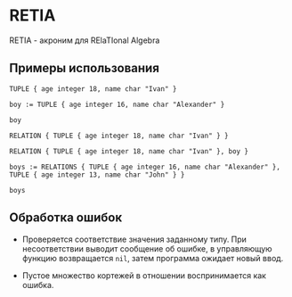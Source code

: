 # RETIA
RETIA - акроним для RElaTIonal Algebra

## Примеры использования

`TUPLE { age integer 18, name char "Ivan" }`

`boy := TUPLE { age integer 16, name char "Alexander" }`

`boy`

`RELATION { TUPLE { age integer 18, name char "Ivan" } }`

`RELATION { TUPLE { age integer 18, name char "Ivan" }, boy }`

`boys := RELATIONS { TUPLE { age integer 16, name char "Alexander" }, TUPLE { age integer 13, name char "John" } }`

`boys`

## Обработка ошибок

* Проверяется соответствие значения заданному типу. При несоответствии выводит сообщение об ошибке, в управляющую функцию возвращается `nil`, затем программа ожидает новый ввод.

* Пустое множество кортежей в отношении воспринимается как ошибка.


